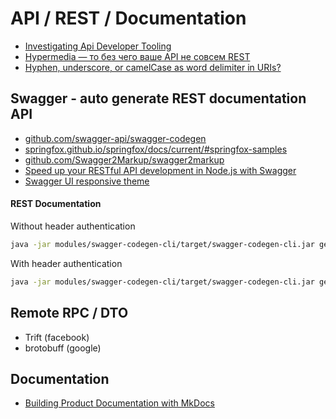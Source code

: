 # API / REST / Documentation

 - [Investigating Api Developer Tooling](http://www.mayerdan.com/programming/2014/01/29/investigating-api-tooling/)
 - [Hypermedia — то без чего ваше API не совсем REST](https://habrahabr.ru/company/aligntechnology/blog/281206/)
 - [Hyphen, underscore, or camelCase as word delimiter in URIs?](https://stackoverflow.com/questions/10302179/hyphen-underscore-or-camelcase-as-word-delimiter-in-uris)

## Swagger - auto generate REST documentation API
 - [github.com/swagger-api/swagger-codegen](https://github.com/swagger-api/swagger-codegen)
 - [springfox.github.io/springfox/docs/current/#springfox-samples](http://springfox.github.io/springfox/docs/current/#springfox-samples)
 - [github.com/Swagger2Markup/swagger2markup](https://github.com/Swagger2Markup/swagger2markup)
 - [Speed up your RESTful API development in Node.js with Swagger](https://scotch.io/tutorials/speed-up-your-restful-api-development-in-node-js-with-swagger)
 - [Swagger UI responsive theme](https://github.com/jensoleg/swagger-ui)

#### REST Documentation

Without header authentication
```bash
java -jar modules/swagger-codegen-cli/target/swagger-codegen-cli.jar generate -i http://localhost:8080/v2/api-docs -l java -o samples -v
```

With header authentication
```bash
java -jar modules/swagger-codegen-cli/target/swagger-codegen-cli.jar generate -i http://localhost:8080/v2/api-docs -l php -o samples -v -a "Authorization: Basic _SOME_BASH64_"
```

## Remote RPC / DTO
 - Trift (facebook)
 - brotobuff (google)


## Documentation
 - [Building Product Documentation with MkDocs](http://www.sitepoint.com/building-product-documentation-mkdocs/)
